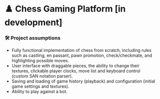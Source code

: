 # ♟️ Chess Gaming Platform [in development]

### 🛠 Project assumptions

- Fully functional implementation of chess from scratch, including rules such as castling, en passant, pawn promotion, check/checkmate, and highlighting possible moves.
- User interface with draggable pieces, the ability to change their textures, clickable player clocks, move list and keyboard control (custom SAN notation parser).
- Saving and loading of game history (playback) and configuration (initial game settings and textures).
- Ability to play against a bot.
